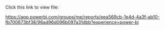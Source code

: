 Click this link to view file:

https://app.powerbi.com/groups/me/reports/eea569cb-1e4d-4a3f-ab10-fb700673bf38/96ad96d096b097a31dbb?experience=power-bi
